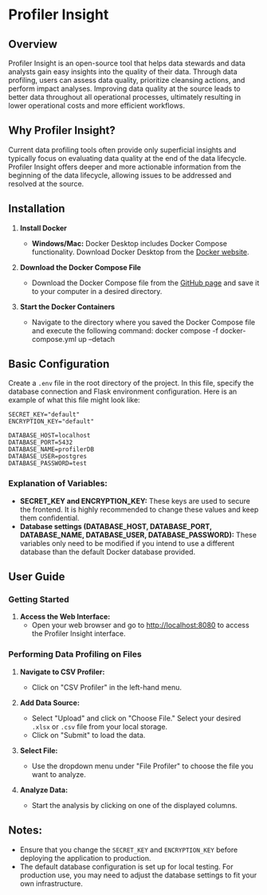 
# Profiler Insight

## Overview

Profiler Insight is an open-source tool that helps data stewards and data analysts gain easy insights into the quality of their data. Through data profiling, users can assess data quality, prioritize cleansing actions, and perform impact analyses. Improving data quality at the source leads to better data throughout all operational processes, ultimately resulting in lower operational costs and more efficient workflows.

## Why Profiler Insight?

Current data profiling tools often provide only superficial insights and typically focus on evaluating data quality at the end of the data lifecycle. Profiler Insight offers deeper and more actionable information from the beginning of the data lifecycle, allowing issues to be addressed and resolved at the source.

## Installation

1. **Install Docker**
   - **Windows/Mac:** Docker Desktop includes Docker Compose functionality. Download Docker Desktop from the [Docker website](https://docs.docker.com/desktop/).

2. **Download the Docker Compose File**
   - Download the Docker Compose file from the [GitHub page](https://github.com/SanderBos1/profilerInsight/blob/main/installation/docker-compose.yml) and save it to your computer in a desired directory.

3. **Start the Docker Containers**
   - Navigate to the directory where you saved the Docker Compose file and execute the following command:
      docker compose -f docker-compose.yml up –detach

## Basic Configuration

Create a `.env` file in the root directory of the project. In this file, specify the database connection and Flask environment configuration. Here is an example of what this file might look like:

```env
SECRET_KEY="default"
ENCRYPTION_KEY="default"

DATABASE_HOST=localhost
DATABASE_PORT=5432
DATABASE_NAME=profilerDB
DATABASE_USER=postgres
DATABASE_PASSWORD=test
```

### Explanation of Variables:
- **SECRET_KEY and ENCRYPTION_KEY:** These keys are used to secure the frontend. It is highly recommended to change these values and keep them confidential.
- **Database settings (DATABASE_HOST, DATABASE_PORT, DATABASE_NAME, DATABASE_USER, DATABASE_PASSWORD):** These variables only need to be modified if you intend to use a different database than the default Docker database provided.

## User Guide

### Getting Started

1. **Access the Web Interface:**
   - Open your web browser and go to [http://localhost:8080](http://localhost:8080) to access the Profiler Insight interface.

### Performing Data Profiling on Files

1. **Navigate to CSV Profiler:**
   - Click on "CSV Profiler" in the left-hand menu.

2. **Add Data Source:**
   - Select "Upload" and click on "Choose File." Select your desired `.xlsx` or `.csv` file from your local storage.
   - Click on "Submit" to load the data.

3. **Select File:**
   - Use the dropdown menu under "File Profiler" to choose the file you want to analyze.

4. **Analyze Data:**
   - Start the analysis by clicking on one of the displayed columns.

## Notes:

- Ensure that you change the `SECRET_KEY` and `ENCRYPTION_KEY` before deploying the application to production.
- The default database configuration is set up for local testing. For production use, you may need to adjust the database settings to fit your own infrastructure.
